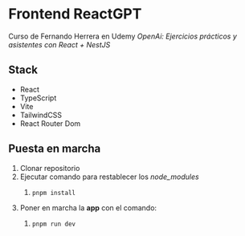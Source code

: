 # Frontend ReactGPT

Curso de Fernando Herrera en Udemy _OpenAi: Ejercicios prácticos y asistentes con React + NestJS_

## Stack

- React
- TypeScript
- Vite
- TailwindCSS
- React Router Dom

## Puesta en marcha

1. Clonar repositorio
2. Ejecutar comando para restablecer los _node_modules_
   1. ```bash
      pnpm install
      ```
3. Poner en marcha la **app** con el comando:
   1. ```bash
      pnpm run dev
      ```
